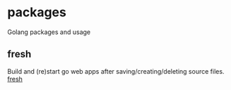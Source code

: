 # packages
Golang packages and usage

## fresh

Build and (re)start go web apps after saving/creating/deleting source files.
[fresh](https://github.com/gravityblast/fresh)

